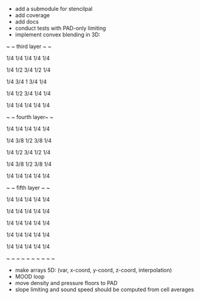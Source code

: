 * add a submodule for stencilpal
* add coverage
* add docs
* conduct tests with PAD-only limiting
* implement convex blending in 3D:


~ ~ third layer ~ ~

1/4 1/4 1/4 1/4 1/4

1/4 1/2 3/4 1/2 1/4

1/4 3/4  1  3/4 1/4

1/4 1/2 3/4 1/4 1/4

1/4 1/4 1/4 1/4 1/4

~ ~ fourth layer~ ~

1/4 1/4 1/4 1/4 1/4

1/4 3/8 1/2 3/8 1/4

1/4 1/2 3/4 1/2 1/4

1/4 3/8 1/2 3/8 1/4

1/4 1/4 1/4 1/4 1/4

~ ~ fifth layer ~ ~

1/4 1/4 1/4 1/4 1/4

1/4 1/4 1/4 1/4 1/4

1/4 1/4 1/4 1/4 1/4

1/4 1/4 1/4 1/4 1/4

1/4 1/4 1/4 1/4 1/4

~ ~ ~ ~ ~ ~ ~ ~ ~ ~

* make arrays 5D: (var, x-coord, y-coord, z-coord, interpolation)
* MOOD loop
* move density and pressure floors to PAD
* slope limiting and sound speed should be computed from cell averages
